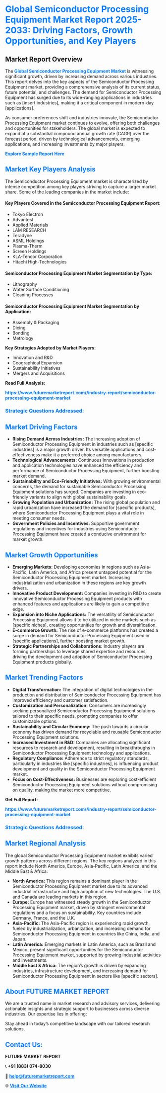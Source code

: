 <h1 style="color: #007BFF;">Global Semiconductor Processing Equipment Market Report 2025-2033: Driving Factors, Growth Opportunities, and Key Players</h1>

<section id="overview">
<h2>Market Report Overview</h2>
<p>The <a href="https://www.futuremarketreport.com//industry-report/semiconductor-processing-equipment-market" style="color: #007BFF; text-decoration: none;"><strong>Global Semiconductor Processing Equipment Market</strong></a> is witnessing significant growth, driven by increasing demand across various industries. This report delves into the key aspects of the Semiconductor Processing Equipment market, providing a comprehensive analysis of its current status, future potential, and challenges. The demand for Semiconductor Processing Equipment has surged due to its wide-ranging applications in industries such as [insert industries], making it a critical component in modern-day [applications].</p>
<p>As consumer preferences shift and industries innovate, the Semiconductor Processing Equipment market continues to evolve, offering both challenges and opportunities for stakeholders. The global market is expected to expand at a substantial compound annual growth rate (CAGR) over the forecast period, driven by technological advancements, emerging applications, and increasing investments by major players.</p>
</section>

<section id="overview">
<p><a href="https://www.futuremarketreport.com//request-sample/reportId=75090" style="color: #007BFF; text-decoration: none;"><strong>Explore Sample Report Here</strong></a></p>
</section>

<section id="key-players">
<h2 style="color: #007BFF;">Market Key Players Analysis</h2>
<p>The Semiconductor Processing Equipment market is characterized by intense competition among key players striving to capture a larger market share. Some of the leading companies in the market include:</p>
<h4>Key Players Covered in the Semiconductor Processing Equipment Report:</h4>
<ul><li>Tokyo Electron</li><li>Advantest</li><li>Applied Materials</li><li>LAM RESEARCH</li><li>Teradyne</li><li>ASML Holdings</li><li>Plasma-Therm</li><li>Screen Holdings</li><li>KLA-Tencor Corporation</li><li>Hitachi High-Technologies</li></ul>
<h4>Semiconductor Processing Equipment Market Segmentation by Type:</h4>
<ul><li>Lithography</li><li>Wafer Surface Conditioning</li><li>Cleaning Processes</li></ul>

<h4>Semiconductor Processing Equipment Market Segmentation by Application:</h4>
<ul><li>Assembly &amp; Packaging</li><li>Dicing</li><li>Bonding</li><li>Metrology</li></ul>
<p><strong>Key Strategies Adopted by Market Players:</strong></p>
<ul>
<li>Innovation and R&D</li>
<li>Geographical Expansion</li>
<li>Sustainability Initiatives</li>
<li>Mergers and Acquisitions</li>
</ul>
</section>

<section>
<p><strong>Read Full Analysis: </strong></p><a href="https://www.futuremarketreport.com//industry-report/semiconductor-processing-equipment-market" style="color: #007BFF; text-decoration: none;"><strong>https://www.futuremarketreport.com//industry-report/semiconductor-processing-equipment-market</strong></a>
<h3 style="color: #007BFF;">Strategic Questions Addressed:</h3>
</section>

<section id="driving-factors">
<h2 style="color: #007BFF;">Market Driving Factors</h2>
<ul>
<li><strong>Rising Demand Across Industries:</strong> The increasing adoption of Semiconductor Processing Equipment in industries such as [specific industries] is a major growth driver. Its versatile applications and cost-effectiveness make it a preferred choice among manufacturers.</li>
<li><strong>Technological Advancements:</strong> Continuous innovations in production and application technologies have enhanced the efficiency and performance of Semiconductor Processing Equipment, further boosting market demand.</li>
<li><strong>Sustainability and Eco-Friendly Initiatives:</strong> With growing environmental concerns, the demand for sustainable Semiconductor Processing Equipment solutions has surged. Companies are investing in eco-friendly variants to align with global sustainability goals.</li>
<li><strong>Growing Population and Urbanization:</strong> The rising global population and rapid urbanization have increased the demand for [specific products], where Semiconductor Processing Equipment plays a vital role in meeting consumer needs.</li>
<li><strong>Government Policies and Incentives:</strong> Supportive government regulations and incentives for industries using Semiconductor Processing Equipment have created a conducive environment for market growth.</li>
</ul>
</section>

<section id="growth-opportunities">
<h2 style="color: #007BFF;">Market Growth Opportunities</h2>
<ul>
<li><strong>Emerging Markets:</strong> Developing economies in regions such as Asia-Pacific, Latin America, and Africa present untapped potential for the Semiconductor Processing Equipment market. Increasing industrialization and urbanization in these regions are key growth drivers.</li>
<li><strong>Innovative Product Development:</strong> Companies investing in R&D to create innovative Semiconductor Processing Equipment products with enhanced features and applications are likely to gain a competitive edge.</li>
<li><strong>Expansion into Niche Applications:</strong> The versatility of Semiconductor Processing Equipment allows it to be utilized in niche markets such as [specific niches], creating opportunities for growth and diversification.</li>
<li><strong>E-commerce Growth:</strong> The rise of e-commerce platforms has created a surge in demand for Semiconductor Processing Equipment used in [specific applications], further boosting market growth.</li>
<li><strong>Strategic Partnerships and Collaborations:</strong> Industry players are forming partnerships to leverage shared expertise and resources, driving the development and adoption of Semiconductor Processing Equipment products globally.</li>
</ul>
</section>

<section id="trending-factors">
<h2 style="color: #007BFF;">Market Trending Factors</h2>
<ul>
<li><strong>Digital Transformation:</strong> The integration of digital technologies in the production and distribution of Semiconductor Processing Equipment has improved efficiency and customer satisfaction.</li>
<li><strong>Customization and Personalization:</strong> Consumers are increasingly seeking personalized Semiconductor Processing Equipment solutions tailored to their specific needs, prompting companies to offer customizable options.</li>
<li><strong>Sustainability and Circular Economy:</strong> The push towards a circular economy has driven demand for recyclable and reusable Semiconductor Processing Equipment solutions.</li>
<li><strong>Increased Investment in R&D:</strong> Companies are allocating significant resources to research and development, resulting in breakthroughs in Semiconductor Processing Equipment technology and applications.</li>
<li><strong>Regulatory Compliance:</strong> Adherence to strict regulatory standards, particularly in industries like [specific industries], is influencing product development and quality in the Semiconductor Processing Equipment market.</li>
<li><strong>Focus on Cost-Effectiveness:</strong> Businesses are exploring cost-efficient Semiconductor Processing Equipment solutions without compromising on quality, making the market more competitive.</li>
</ul>
</section>

<section>
<p><strong>Get Full Report: </strong></p><a href="https://www.futuremarketreport.com//industry-report/semiconductor-processing-equipment-market" style="color: #007BFF; text-decoration: none;"><strong>https://www.futuremarketreport.com//industry-report/semiconductor-processing-equipment-market</strong></a>
<h3 style="color: #007BFF;">Strategic Questions Addressed:</h3>
</section>


<section id="regional-analysis">
<h2 style="color: #007BFF;">Market Regional Analysis</h2>
<p>The global Semiconductor Processing Equipment market exhibits varied growth patterns across different regions. The key regions analyzed in this report include North America, Europe, Asia-Pacific, Latin America, and the Middle East & Africa:</p>
<ul>
<li><strong>North America:</strong> This region remains a dominant player in the Semiconductor Processing Equipment market due to its advanced industrial infrastructure and high adoption of new technologies. The U.S. and Canada are leading markets in this region.</li>
<li><strong>Europe:</strong> Europe has witnessed steady growth in the Semiconductor Processing Equipment market, driven by stringent environmental regulations and a focus on sustainability. Key countries include Germany, France, and the U.K.</li>
<li><strong>Asia-Pacific:</strong> The Asia-Pacific region is experiencing rapid growth, fueled by industrialization, urbanization, and increasing demand for Semiconductor Processing Equipment in countries like China, India, and Japan.</li>
<li><strong>Latin America:</strong> Emerging markets in Latin America, such as Brazil and Mexico, present significant opportunities for the Semiconductor Processing Equipment market, supported by growing industrial activities and investments.</li>
<li><strong>Middle East & Africa:</strong> The region’s growth is driven by expanding industries, infrastructure development, and increasing demand for Semiconductor Processing Equipment in sectors like [specific sectors].</li>
</ul>
</section>

<footer>
<h2 style="color: #007BFF;">About FUTURE MARKET REPORT</h2>
<p>We are a trusted name in market research and advisory services, delivering actionable insights and strategic support to businesses across diverse industries. Our expertise lies in offering:</p>

<p>Stay ahead in today’s competitive landscape with our tailored research solutions.</p>

<h2 style="color: #007BFF;">Contact Us:</h2>
<p><strong>FUTURE MARKET REPORT</strong></p>
<p>📞 <strong>+91 (883) 074-8030</strong></p>
<p>📧 <strong><a href="mailto:help@futuremarketreport.com" style="color: #007BFF;">help@futuremarketreport.com</a></strong></p>
<p>🌐 <strong><a href="https://www.futuremarketreport.com/" style="color: #007BFF;">Visit Our Website</a></strong></p>
</footer>